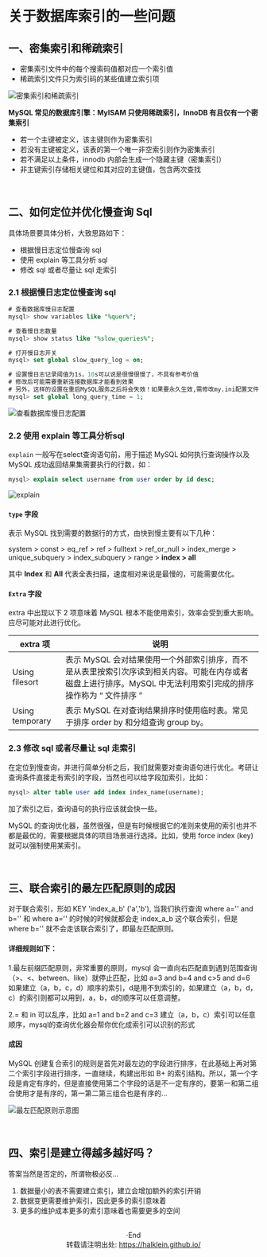 # 关于数据库索引的一些问题


<!--more-->

## 一、密集索引和稀疏索引

- 密集索引文件中的每个搜索码值都对应一个索引值
- 稀疏索引文件只为索引码的某些值建立索引项

![密集索引和稀疏索引](https://i.loli.net/2019/12/24/qtGm8r27hMxLDwV.png)

**MySQL 常见的数据库引擎：MyISAM 只使用稀疏索引，InnoDB 有且仅有一个密集索引**

- 若一个主键被定义，该主键则作为密集索引
- 若没有主键被定义，该表的第一个唯一非空索引则作为密集索引
- 若不满足以上条件，innodb 内部会生成一个隐藏主键（密集索引）
- 非主键索引存储相关键位和其对应的主键值，包含两次查找

<br>

## 二、如何定位并优化慢查询 Sql

具体场景要具体分析，大致思路如下：
- 根据慢日志定位慢查询 sql
- 使用 explain 等工具分析 sql
- 修改 sql 或者尽量让 sql 走索引

### 2.1 根据慢日志定位慢查询 sql

```sql
# 查看数据库慢日志配置
mysql> show variables like "%quer%";

# 查看慢日志数量
mysql> show status like "%slow_queries%";

# 打开慢日志开关
mysql> set global slow_query_log = on;

# 设置慢日志记录阈值为1s，10s可以说是很慢很慢了，不具有参考价值
# 修改后可能需要重新连接数据库才能看到效果
# 另外，这样的设置在重启MySQL服务之后将会失效！如果要永久生效,需修改my.ini配置文件（Mac OS是my.cnf）
mysql> set global long_query_time = 1;
```

![查看数据库慢日志配置](https://i.loli.net/2019/12/24/NFSpx65OUvuqQhD.png)

### 2.2 使用 explain 等工具分析sql

 `explain` 一般写在select查询语句前，用于描述 MySQL 如何执行查询操作以及 MySQL 成功返回结果集需要执行的行数，如：

```sql
mysql> explain select username from user order by id desc;
```

![explain ](https://i.loli.net/2020/02/16/axvG8RU29bmJVXN.png)

#### `type` 字段

表示 MySQL 找到需要的数据行的方式，由快到慢主要有以下几种：

system > const > eq_ref > ref > fulltext > ref_or_null > index_merge > unique_subquery > index_subquery > range > **index > all**

其中 **Index** 和 **All** 代表全表扫描，速度相对来说是最慢的，可能需要优化。

#### `Extra` 字段

extra 中出现以下 2 项意味着 MySQL 根本不能使用索引，效率会受到重大影响。应尽可能对此进行优化。

| extra 项        | 说明                                                         |
| --------------- | ------------------------------------------------------------ |
| Using filesort  | 表示 MySQL 会对结果使用一个外部索引排序，而不是从表里按索引次序读到相关内容。可能在内存或者磁盘上进行排序。MySQL 中无法利用索引完成的排序操作称为 “ 文件排序 ” |
| Using temporary | 表示 MySQL 在对查询结果排序时使用临时表。常见于排序 order by 和分组查询 group by。 |

### 2.3 修改 sql 或者尽量让 sql 走索引

在定位到慢查询，并进行简单分析之后，我们就需要对查询语句进行优化。考研让查询条件直接走有索引的字段，当然也可以给字段加索引，比如：

```sql
mysql> alter table user add index index_name(username);
```

加了索引之后，查询语句的执行应该就会快一些。

MySQL 的查询优化器，虽然很强，但是有时候根据它的准则来使用的索引也并不都是最优的，需要根据具体的项目场景进行选择。比如，使用 force index (key) 就可以强制使用某索引。

</br>

## 三、联合索引的最左匹配原则的成因

对于联合索引，形如 KEY 'index_a_b' ('a','b'), 当我们执行查询 where a='' and b='' 和 where a='' 的时候的时候就都会走 index_a_b 这个联合索引，但是 where b='' 就不会走该联合索引了，即最左匹配原则。

#### 详细规则如下：

1.最左前缀匹配原则，非常重要的原则，mysql 会一直向右匹配直到遇到范围查询（>、<、between、like）就停止匹配，比如 a=3 and b=4 and c>5 and d=6 如果建立（a，b，c，d）顺序的索引，d是用不到索引的，如果建立（a，b，d，c）的索引则都可以用到，a，b，d的顺序可以任意调整。

2.= 和 in 可以乱序，比如 a=1 and b=2 and c=3 建立（a，b，c）索引可以任意顺序，mysql的查询优化器会帮你优化成索引可以识别的形式

#### 成因

MySQL 创建复合索引的规则是首先对最左边的字段进行排序，在此基础上再对第二个索引字段进行排序，一直继续，构建出形如 B+ 的索引结构。所以，第一个字段是肯定有序的，但是直接使用第二个字段的话是不一定有序的，要第一和第二组合使用才是有序的，第一第二第三组合也是有序的...

![最左匹配原则示意图](https://i.loli.net/2020/02/16/Lqu8eBtoOmkgM7r.png)

</br>

## 四、索引是建立得越多越好吗？

答案当然是否定的，所谓物极必反...

1. 数据量小的表不需要建立索引，建立会增加额外的索引开销
2. 数据变更需要维护索引，因此更多的索引意味着
3. 更多的维护成本更多的索引意味着也需要更多的空间



</br>

<center> ·End </center>
<center> 转载请注明出处: <a href="https://halklein.github.io/">https://halklein.github.io/</a> </center>
